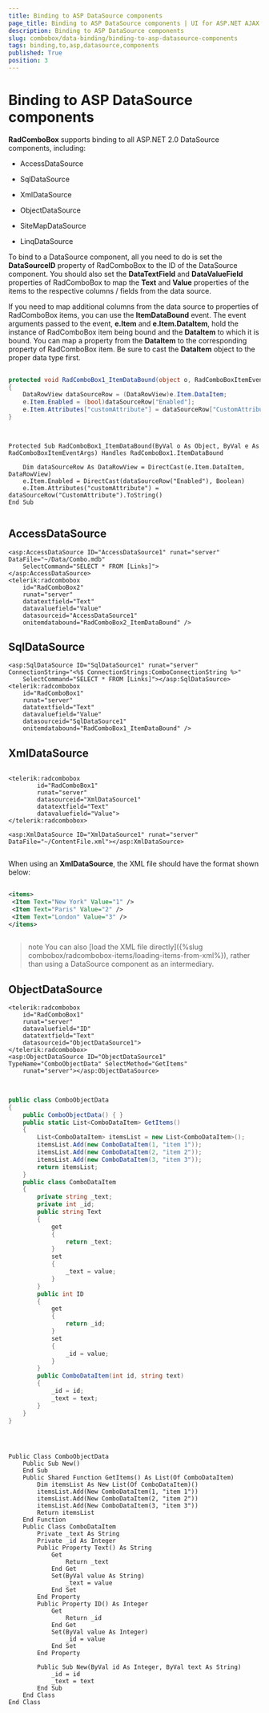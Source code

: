 ```yaml
---
title: Binding to ASP DataSource components
page_title: Binding to ASP DataSource components | UI for ASP.NET AJAX Documentation
description: Binding to ASP DataSource components
slug: combobox/data-binding/binding-to-asp-datasource-components
tags: binding,to,asp,datasource,components
published: True
position: 3
---
```


# Binding to ASP DataSource components



**RadComboBox** supports binding to all ASP.NET 2.0 DataSource components, including:

* AccessDataSource

* SqlDataSource

* XmlDataSource

* ObjectDataSource

* SiteMapDataSource

* LinqDataSource

To bind to a DataSource component, all you need to do is set the **DataSourceID** property of RadComboBox to the ID of the DataSource component. You should also set the **DataTextField** and **DataValueField** properties of RadComboBox to map the **Text** and **Value** properties of the items to the respective columns / fields from the data source.

If you need to map additional columns from the data source to properties of RadComboBox items, you can use the **ItemDataBound** event. The event arguments passed to the event, **e.Item** and **e.Item.DataItem**, hold the instance of RadComboBox item being bound and the **DataItem** to which it is bound. You can map a property from the **DataItem** to the corresponding property of RadComboBox item. Be sure to cast the **DataItem** object to the proper data type first.



````C#
	
protected void RadComboBox1_ItemDataBound(object o, RadComboBoxItemEventArgs e) 
{ 
	DataRowView dataSourceRow = (DataRowView)e.Item.DataItem; 
	e.Item.Enabled = (bool)dataSourceRow["Enabled"]; 
	e.Item.Attributes["customAttribute"] = dataSourceRow["CustomAttribute"].ToString(); 
}
	
````
````VB.NET
		
Protected Sub RadComboBox1_ItemDataBound(ByVal o As Object, ByVal e As 
RadComboBoxItemEventArgs) Handles RadComboBox1.ItemDataBound 

	Dim dataSourceRow As DataRowView = DirectCast(e.Item.DataItem, DataRowView)
	e.Item.Enabled = DirectCast(dataSourceRow("Enabled"), Boolean)
	e.Item.Attributes("customAttribute") = dataSourceRow("CustomAttribute").ToString()
End Sub
	
````


## AccessDataSource

````ASPNET
<asp:AccessDataSource ID="AccessDataSource1" runat="server" DataFile="~/Data/Combo.mdb"
	SelectCommand="SELECT * FROM [Links]">
</asp:AccessDataSource>
<telerik:radcombobox 
	id="RadComboBox2" 
	runat="server" 
	datatextfield="Text" 
	datavaluefield="Value"
	datasourceid="AccessDataSource1" 
	onitemdatabound="RadComboBox2_ItemDataBound" />
````



## SqlDataSource

````ASPNET
<asp:SqlDataSource ID="SqlDataSource1" runat="server" ConnectionString="<%$ ConnectionStrings:ComboConnectionString %>"
	SelectCommand="SELECT * FROM [Links]"></asp:SqlDataSource>
<telerik:radcombobox 
	id="RadComboBox1" 
	runat="server" 
	datatextfield="Text" 
	datavaluefield="Value"
	datasourceid="SqlDataSource1" 
	onitemdatabound="RadComboBox1_ItemDataBound" />
````



## XmlDataSource

````ASPNET
	    
<telerik:radcombobox 
		id="RadComboBox1" 
		runat="server" 
		datasourceid="XmlDataSource1" 
		datatextfield="Text"
		datavaluefield="Value">
</telerik:radcombobox>

<asp:XmlDataSource ID="XmlDataSource1" runat="server" DataFile="~/ContentFile.xml"></asp:XmlDataSource>
	
````



When using an **XmlDataSource**, the XML file should have the format shown below:

````XML
	    
<items>
 <Item Text="New York" Value="1" />
 <Item Text="Paris" Value="2" />
 <Item Text="London" Value="3" />
</items>
	
````



>note You can also [load the XML file directly]({%slug combobox/radcombobox-items/loading-items-from-xml%}), rather than using a DataSource component as an intermediary.
>


## ObjectDataSource

````ASPNET
<telerik:radcombobox 
	id="RadComboBox1" 
	runat="server"
	datavaluefield="ID" 
	datatextfield="Text"
	datasourceid="ObjectDataSource1">    
</telerik:radcombobox>
<asp:ObjectDataSource ID="ObjectDataSource1" TypeName="ComboObjectData" SelectMethod="GetItems"
	runat="server"></asp:ObjectDataSource>
````





````C#
	
	
public class ComboObjectData
{
	public ComboObjectData() { }
	public static List<ComboDataItem> GetItems()
	{
		List<ComboDataItem> itemsList = new List<ComboDataItem>(); 
		itemsList.Add(new ComboDataItem(1, "item 1")); 
		itemsList.Add(new ComboDataItem(2, "item 2")); 
		itemsList.Add(new ComboDataItem(3, "item 3"));
		return itemsList;
	}
	public class ComboDataItem
	{
		private string _text; 
		private int _id;
		public string Text 
		{ 
			get 
			{ 
				return _text; 
			} 
			set 
			{ 
				_text = value; 
			} 
		}
		public int ID 
		{ 
			get 
			{ 
				return _id; 
			} 
			set 
			{ 
				_id = value; 
			} 
		}
		public ComboDataItem(int id, string text) 
		{
			_id = id; 
			_text = text; 
		}
	}
}
	
````
````VB.NET
	
	
Public Class ComboObjectData
	Public Sub New()
	End Sub
	Public Shared Function GetItems() As List(Of ComboDataItem)
		Dim itemsList As New List(Of ComboDataItem)()
		itemsList.Add(New ComboDataItem(1, "item 1"))
		itemsList.Add(New ComboDataItem(2, "item 2"))
		itemsList.Add(New ComboDataItem(3, "item 3"))
		Return itemsList
	End Function
	Public Class ComboDataItem
		Private _text As String
		Private _id As Integer
		Public Property Text() As String
			Get
				Return _text
			End Get
			Set(ByVal value As String)
				_text = value
			End Set
		End Property
		Public Property ID() As Integer
			Get
				Return _id
			End Get
			Set(ByVal value As Integer)
				_id = value
			End Set
		End Property

		Public Sub New(ByVal id As Integer, ByVal text As String)
			_id = id
			_text = text
		End Sub
	End Class
End Class
	
````

